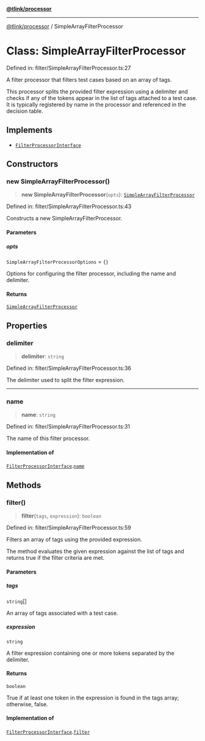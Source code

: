 [**@tlink/processor**](../README.md)

***

[@tlink/processor](../globals.md) / SimpleArrayFilterProcessor

# Class: SimpleArrayFilterProcessor

Defined in: filter/SimpleArrayFilterProcessor.ts:27

A filter processor that filters test cases based on an array of tags.

This processor splits the provided filter expression using a delimiter and
checks if any of the tokens appear in the list of tags attached to a test case.
It is typically registered by name in the processor and referenced in the decision table.

## Implements

- [`FilterProcessorInterface`](../interfaces/FilterProcessorInterface.md)

## Constructors

### new SimpleArrayFilterProcessor()

> **new SimpleArrayFilterProcessor**(`opts`): [`SimpleArrayFilterProcessor`](SimpleArrayFilterProcessor.md)

Defined in: filter/SimpleArrayFilterProcessor.ts:43

Constructs a new SimpleArrayFilterProcessor.

#### Parameters

##### opts

`SimpleArrayFilterProcessorOptions` = `{}`

Options for configuring the filter processor, including the name and delimiter.

#### Returns

[`SimpleArrayFilterProcessor`](SimpleArrayFilterProcessor.md)

## Properties

### delimiter

> **delimiter**: `string`

Defined in: filter/SimpleArrayFilterProcessor.ts:36

The delimiter used to split the filter expression.

***

### name

> **name**: `string`

Defined in: filter/SimpleArrayFilterProcessor.ts:31

The name of this filter processor.

#### Implementation of

[`FilterProcessorInterface`](../interfaces/FilterProcessorInterface.md).[`name`](../interfaces/FilterProcessorInterface.md#name)

## Methods

### filter()

> **filter**(`tags`, `expression`): `boolean`

Defined in: filter/SimpleArrayFilterProcessor.ts:59

Filters an array of tags using the provided expression.

The method evaluates the given expression against the list of tags
and returns true if the filter criteria are met.

#### Parameters

##### tags

`string`[]

An array of tags associated with a test case.

##### expression

`string`

A filter expression containing one or more tokens separated by the delimiter.

#### Returns

`boolean`

True if at least one token in the expression is found in the tags array; otherwise, false.

#### Implementation of

[`FilterProcessorInterface`](../interfaces/FilterProcessorInterface.md).[`filter`](../interfaces/FilterProcessorInterface.md#filter)
